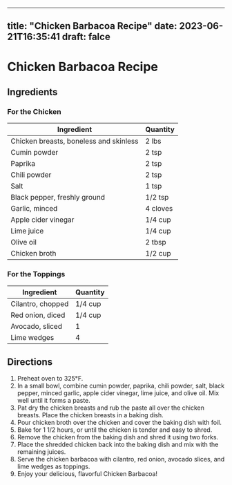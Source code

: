 
---
title: "Chicken Barbacoa Recipe"
date: 2023-06-21T16:35:41
draft: falce
---

# Chicken Barbacoa Recipe

## Ingredients

### For the Chicken
| Ingredient | Quantity |
| --- | --- |
| Chicken breasts, boneless and skinless | 2 lbs |
| Cumin powder | 2 tsp |
| Paprika | 2 tsp |
| Chili powder | 2 tsp |
| Salt | 1 tsp |
| Black pepper, freshly ground | 1/2 tsp |
| Garlic, minced | 4 cloves |
| Apple cider vinegar | 1/4 cup |
| Lime juice | 1/4 cup |
| Olive oil | 2 tbsp |
| Chicken broth | 1/2 cup |

### For the Toppings
| Ingredient | Quantity |
| --- | --- |
| Cilantro, chopped | 1/4 cup |
| Red onion, diced | 1/4 cup |
| Avocado, sliced | 1 |
| Lime wedges | 4 |

## Directions

1. Preheat oven to 325°F.
2. In a small bowl, combine cumin powder, paprika, chili powder, salt, black pepper, minced garlic, apple cider vinegar, lime juice, and olive oil. Mix well until it forms a paste.
3. Pat dry the chicken breasts and rub the paste all over the chicken breasts. Place the chicken breasts in a baking dish.
4. Pour chicken broth over the chicken and cover the baking dish with foil.
5. Bake for 1 1/2 hours, or until the chicken is tender and easy to shred.
6. Remove the chicken from the baking dish and shred it using two forks.
7. Place the shredded chicken back into the baking dish and mix with the remaining juices.
8. Serve the chicken barbacoa with cilantro, red onion, avocado slices, and lime wedges as toppings.
9. Enjoy your delicious, flavorful Chicken Barbacoa!
